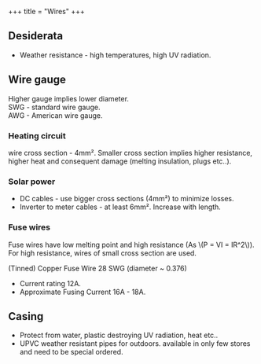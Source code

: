 +++
title = "Wires"
+++

## Desiderata
- Weather resistance - high temperatures, high UV radiation.


## Wire gauge
Higher gauge implies lower diameter.  
SWG - standard wire gauge.  
AWG - American wire gauge.

### Heating circuit 
wire cross section - 4mm². Smaller cross section implies higher resistance, higher heat and consequent damage (melting insulation, plugs etc..). 

### Solar power
- DC cables - use bigger cross sections (4mm²) to minimize losses.
- Inverter to meter cables - at least 6mm². Increase with length.


### Fuse wires
Fuse wires have low melting point and high resistance (As \\(P = VI = IR^2\\)). For high resistance, wires of small cross section are used.

(Tinned) Copper Fuse Wire 28 SWG (diameter ~ 0.376)

- Current rating 12A.
- Approximate Fusing Current 16A - 18A.

## Casing
- Protect from water, plastic destroying UV radiation, heat etc..
- UPVC weather resistant pipes for outdoors. available in only few stores and need to be special ordered.


